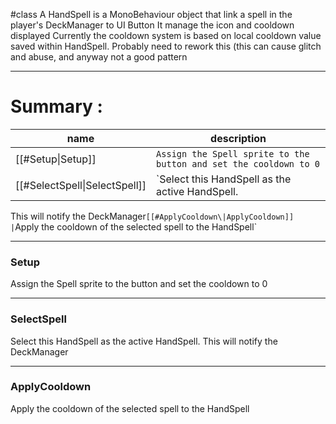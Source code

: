 #class 
A HandSpell is a MonoBehaviour object that link a spell in the player's DeckManager to UI Button
It manage the icon and cooldown displayed
Currently the cooldown system is based on local cooldown value saved within HandSpell. Probably need to rework this
(this can cause glitch and abuse, and anyway not a good pattern

---
# Summary :
name|description
----|----
[[#Setup\|Setup]] | `Assign the Spell sprite to the button and set the cooldown to 0`
[[#SelectSpell\|SelectSpell]] | `Select this HandSpell as the active HandSpell.
This will notify the DeckManager`
[[#ApplyCooldown\|ApplyCooldown]] | `Apply the cooldown of the selected spell to the HandSpell`

---
### Setup
Assign the Spell sprite to the button and set the cooldown to 0

---
### SelectSpell
Select this HandSpell as the active HandSpell.
This will notify the DeckManager

---
### ApplyCooldown
Apply the cooldown of the selected spell to the HandSpell
